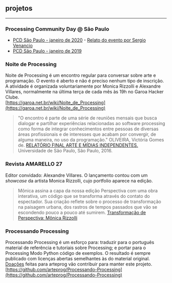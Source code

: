## projetos
<hr>

### Processing Community Day @ São Paulo

- [PCD São Paulo - janeiro de 2020](https://arteprog.space/PCD-SP-20) - [Relato do evento por Sergio Venancio](https://arteprog.space/PCD-SP-20/relatos/pt)
- [PCD São Paulo - janeiro de 2019](https://arteprog.space/PCD-SP-19)

### Noite de Processing
Noite de Processing é um encontro regular para conversar sobre arte e programação. O evento é aberto e não é preciso nenhum tipo de inscrição. A atividade é organizada voluntariamente por Monica Rizzolli e Alexandre Villares, normalmente na última terça de cada mês às 19h no Garoa Hacker Clube.<br>
[https://garoa.net.br/wiki/Noite_de_Processing](https://garoa.net.br/wiki/Noite_de_Processing)

> "O encontro é parte de uma série de reuniões mensais que busca dialogar e partilhar experiências relacionadas ao software processing como forma de integrar conhecimentos entre pessoas de diversas áreas profissionais e de interesses que acabam por convergir, de alguma maneira, no uso da programação." 
> OLIVEIRA, Victória Gomes de. [RELATÓRIO FINAL ARTE E MÍDIAS INDEPENDENTES.](https://github.com/arteprog/arteprog.github.io/blob/master/assets/textos/Arte-e-Mi%CC%81dias-Independentes-Victo%CC%81ria-Gomes-de-Oliveira.pdf) Universidade de São Paulo, São Paulo, 2016.


### Revista AMARELLO 27

Editor convidado: Alexandre Villares. O lançamento contou com um *showcase* da artista Monica Rizzolli, cujo portfolio aparece na edição.

> Mônica assina a capa da nossa edição Perspectiva com uma obra interativa, um código que se transforma através do contato do espectador. Sua criação reflete sobre o processo de transformação na paisagem urbana, dos rastros de tempos passados que vão se escondendo pouco a pouco até sumirem.
> [Transformação de Perspectiva: Mônica Rizzolli](http://www.amarello.com.br/artigo/transformacao-de-perspectiva-monica-rizzolli/)


### Processando Processing
Processando Processing é um esforço para: traduzir para o português material de referência e tutoriais sobre Processing; e portar para o Processing Modo Python código de exemplos. O resultado é sempre publicado com licenças abertas semelhantes às do material original. [Doações](https://www.patreon.com/arteprog) feitas para arteprog vão contribuir para manter este projeto.<br>
[https://github.com/arteprog/Processando-Processing](https://github.com/arteprog/Processando-Processing)


 <script src="../footer.js"></script>
